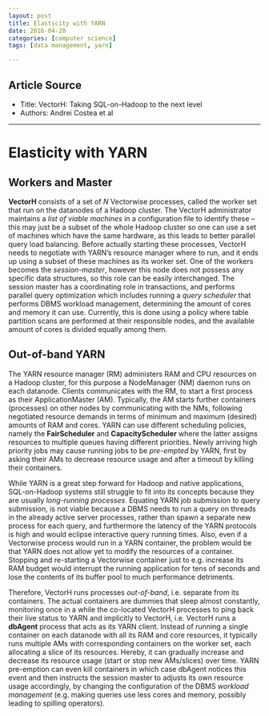 ```yaml
---
layout: post
title: Elasticity with YARN
date: 2016-04-20
categories: [computer science]
tags: [data management, yarn]

---
```


## Article Source
* Title: VectorH: Taking SQL-on-Hadoop to the next level
* Authors: Andrei Costea et al

---

# Elasticity with YARN

## Workers and Master
 
**VectorH** consists of a set of *N* Vectorwise processes, called the worker set that run on the datanodes of a Hadoop cluster. 
The VectorH administrator maintains a *list of viable machines* in a configuration file to identify these – this may just be a subset of the whole Hadoop cluster so one can use a set of machines which have the same hardware, as this leads to better parallel query load balancing. Before actually starting these processes, VectorH needs to negotiate with YARN’s resource manager where to run, and it ends up using a subset of these machines as its worker set. 
One of the workers becomes the *session-master*, however this node does not possess any specific data structures, so this role can be easily interchanged. The session master has a coordinating role in transactions, and performs parallel query optimization which includes running a *query scheduler* that performs DBMS workload management, determining the amount of cores and memory it can use. Currently, this is done using a policy where table partition scans are performed at their responsible nodes, and the available amount of cores is divided equally among them.

## Out-of-band YARN 

The YARN resource manager (RM) administers RAM and CPU resources on a Hadoop cluster, for this purpose a NodeManager (NM) daemon runs
on each datanode. Clients communicates with the RM, to start a first process as their ApplicationMaster (AM). Typically, the AM starts further containers (processes) on other nodes by communicating with the NMs, following negotiated resource demands in terms of minimum and maximum (desired) amounts of RAM and cores. YARN can use different scheduling policies, namely the **FairScheduler** and **CapacityScheduler** where the latter assigns resources to multiple queues having different priorities. Newly arriving high priority jobs may cause running jobs to be *pre-empted* by YARN, first by asking their AMs to decrease resource usage and after a timeout by killing their containers.

While YARN is a great step forward for Hadoop and native applications, SQL-on-Hadoop systems still struggle to fit into its concepts because they are usually *long-running processes*. Equating YARN job submission to query submission, is not viable because a DBMS needs to run a query on threads in the already active server processes, rather than spawn a separate new process for each query, and furthermore the latency of the YARN protocols is high and would eclipse interactive query running times. Also, even if a Vectorwise process would run in a YARN container, the problem would be that YARN does not allow yet to modify the resources of a container. Stopping and re-starting a Vectorwise container just to e.g. increase its RAM budget would interrupt the running application for tens of seconds and lose the contents of its buffer pool to much performance detriments.

Therefore, VectorH runs processes *out-of-band*, i.e. separate from its containers. The actual containers are dummies that sleep almost constantly, monitoring once in a while the co-located VectorH processes to ping back their live status to YARN and implicitly to VectorH, i.e. VectorH runs a **dbAgent** process that acts as its YARN client. Instead of running a single container on each datanode with all its RAM and core resources, it typically runs multiple AMs with corresponding containers on the worker set, each allocating a slice of its resources. Hereby, it can gradually increase and decrease its resource usage (start or stop new AMs/slices) over time. YARN pre-emption can even kill containers in which case dbAgent notices this event and then instructs the session master to adjusts its own resource usage accordingly, by changing the configuration of the DBMS *workload management* (e.g. making queries use less cores and memory, possibly leading to spilling operators).